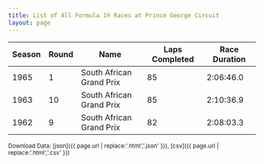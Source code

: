 ```yaml
---
title: List of All Formula 1® Races at Prince George Circuit
layout: page
---
```


| Season | Round | Name | Laps Completed | Race Duration |
|--|--|--|--|--|
| 1965 | 1 | South African Grand Prix | 85 | 2:06:46.0 |
| 1963 | 10 | South African Grand Prix | 85 | 2:10:36.9 |
| 1962 | 9 | South African Grand Prix | 82 | 2:08:03.3 |

<small>Download Data: [json]({{ page.url | replace:'.html','.json' }}), [csv]({{ page.url | replace:'.html','.csv' }})</small>
